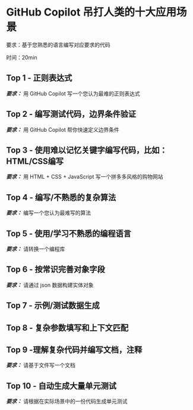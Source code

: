 # **GitHub Copilot 吊打人类的十大应用场景**

要求：基于您熟悉的语言编写对应要求的代码

时间：20min


## **Top 1 - 正则表达式**

***要求：*** 用 GitHub Copilot 写一个您认为最难的正则表达式


## **Top 2 - 编写测试代码，边界条件验证**


***要求：*** 用 GitHub Copilot 帮你快速定义边界条件


## **Top 3 - 使用难以记忆关键字编写代码，比如：HTML/CSS编写**


***要求：*** 用 HTML + CSS + JavaScript 写一个拼多多风格的购物网站


## **Top 4 - 编写/不熟悉的复杂算法**


***要求：*** 编写一个您认为最难写的算法


## **Top 5 - 使用/学习不熟悉的编程语言**


***要求：*** 请转换一个编程库


## **Top 6 - 按常识完善对象字段**

***要求：*** 请通过 json 数据构建实体对象


## **Top 7 - 示例/测试数据生成**

## **Top 8 - 复杂参数填写和上下文匹配**


## **Top 9 -理解复杂代码并编写文档，注释**

***要求：*** 请基于文件写一个文档

## **Top 10 - 自动生成大量单元测试**

***要求：*** 请根据在实际场景中的一份代码生成单元测试

